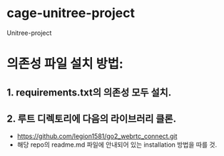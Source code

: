 # cage-unitree-project
Unitree-project

# 의존성 파일 설치 방법:

## 1. requirements.txt의 의존성 모두 설치.

## 2. 루트 디렉토리에 다음의 라이브러리 클론.
- https://github.com/legion1581/go2_webrtc_connect.git
- 해당 repo의 readme.md 파일에 안내되어 있는 installation 방법을 따를 것.